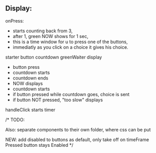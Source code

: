 ## Display:

onPress:

-   starts counting back from 3,
-   after 1, green NOW shows for 1 sec,
-   this is a time window for u to press one of the buttons,
-   immediatly as you click on a choice it gives his choice.

starter button
countdown
greenWaiter
display

-   button press
-   countdown starts
-   countdown ends
-   NOW displays
-   countdown starts
-   if button pressed while countdown goes, choice is sent
-   if button NOT pressed, "too slow" displays

handleClick
    starts timer


/* 
TODO:

  Also: separate components to their own folder, where css can be put

  NEW:
    add disabled to buttons as default, only take off on timeFrame
    Pressed button stays Enabled
*/